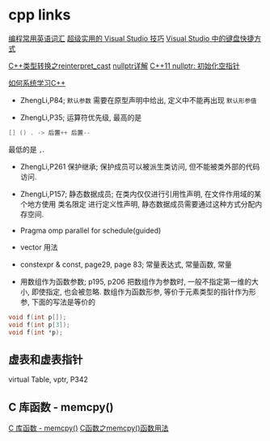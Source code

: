 # cpp links

[编程常用英语词汇](https://www.runoob.com/w3cnote/common-english-terminology-in-programming.html)
[超级实用的 Visual Studio 技巧](https://zhuanlan.zhihu.com/p/260205834)
[Visual Studio 中的键盘快捷方式](https://docs.microsoft.com/zh-cn/visualstudio/ide/default-keyboard-shortcuts-in-visual-studio?view=vs-2022)

[C++类型转换之reinterpret_cast](https://zhuanlan.zhihu.com/p/33040213)
[nullptr详解](https://blog.csdn.net/u010983763/article/details/53667468)
[C++11 nullptr: 初始化空指针](http://c.biancheng.net/view/7887.html)

[如何系统学习C++](https://mp.weixin.qq.com/s/WW_X12bTm94iaCgWBgYtJw)

+ ZhengLi,P84; `默认参数` 需要在原型声明中给出, 定义中不能再出现 `默认形参值`

+ ZhengLi,P35; 运算符优先级, 最高的是

```cpp
[] () . -> 后置++ 后置--
```

最低的是 `,`.

+ ZhengLi,P261 保护继承; 保护成员可以被派生类访问, 但不能被类外部的代码访问.

+ ZhengLi,P157; 静态数据成员; 在类内仅仅进行引用性声明,
在文件作用域的某个地方使用 类名限定 进行定义性声明,
静态数据成员需要通过这种方式分配内存空间.

+ Pragma omp parallel for schedule(guided)

+ vector 用法

+ constexpr & const, page29, page 83; 常量表达式, 常量函数, 常量

+ 用数组作为函数参数; p195, p206
把数组作为参数时, 一般不指定第一维的大小, 即使指定, 也会被忽略.
数组作为函数形参, 等价于元素类型的指针作为形参, 下面的写法是等价的

```cpp
void f(int p[]);
void f(int p[3]);
void f(int *p);
```

## 虚表和虚表指针

virtual Table, vptr, P342

## C 库函数 - memcpy()

[C 库函数 - memcpy()](https://www.runoob.com/cprogramming/c-function-memcpy.html)
[C函数之memcpy()函数用法](https://blog.csdn.net/tigerjibo/article/details/6841531)
